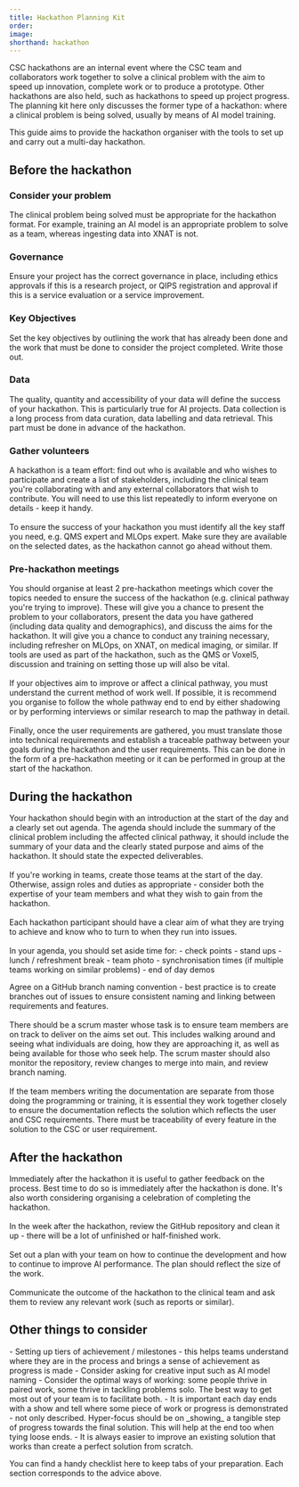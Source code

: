 ```yaml
---
title: Hackathon Planning Kit
order: 
image:
shorthand: hackathon
---
```



CSC hackathons are an internal event where the CSC team and collaborators work together to solve a clinical problem with the aim to speed up innovation, complete work or to produce a prototype. Other hackathons are also held, such as hackathons to speed up project progress. The planning kit here only discusses the former type of a hackathon: where a clinical problem is being solved, usually by means of AI model training.

This guide aims to provide the hackathon organiser with the tools to set up and carry out a multi-day hackathon. 
 

<h2>Before the hackathon</h2>
<h3>Consider your problem</h3>
The clinical problem being solved must be appropriate for the hackathon format. For example, training an AI model is an appropriate problem to solve as a team, whereas ingesting data into XNAT is not.  
<h3>Governance</h3>
Ensure your project has the correct governance in place, including ethics approvals if this is a research project, or QIPS registration and approval if this is a service evaluation or a service improvement.
<br>
<h3>Key Objectives</h3>
Set the key objectives by outlining the work that has already been done and the work that must be done to consider the project completed. Write those out.
<br>
<h3>Data</h3>
The quality, quantity and accessibility of your data will define the success of your hackathon. This is particularly true for AI projects. Data collection is a long process from data curation, data labelling and data retrieval. This part must be done in advance of the hackathon.
<br>
<h3>Gather volunteers</h3>
A hackathon is a team effort: find out who is available and who wishes to participate and create a list of stakeholders, including the clinical team you're collaborating with and any external collaborators that wish to contribute. You will need to use this list repeatedly to inform everyone on details - keep it handy.
<br>
<br>
To ensure the success of your hackathon you must identify all the key staff you need, e.g. QMS expert and MLOps expert. Make sure they are available on the selected dates, as the hackathon cannot go ahead without them.
<br>
<h3>Pre-hackathon meetings</h3>
You should organise at least 2 pre-hackathon meetings which cover the topics needed to ensure the success of the hackathon (e.g. clinical pathway you're trying to improve). These will give you a chance to present the problem to your collaborators, present the data you have gathered (including data quality and demographics), and discuss the aims for the hackathon. It will give you a chance to conduct any training necessary, including refresher on MLOps, on XNAT, on medical imaging, or similar. If tools are used as part of the hackathon, such as the QMS or Voxel5, discussion and training on setting those up will also be vital.
<br>
<br>
If your objectives aim to improve or affect a clinical pathway, you must understand the current method of work well. If possible, it is recommend you organise to follow the whole pathway end to end by either shadowing or by performing interviews or similar research to map the pathway in detail.
<br>
<br>
Finally, once the user requirements are gathered, you must translate those into technical requirements and establish a traceable pathway between your goals during the hackathon and the user requirements. This can be done in the form of a pre-hackathon meeting or it can be performed in group at the start of the hackathon.
<br>
<h2>During the hackathon</h2>
Your hackathon should begin with an introduction at the start of the day and a clearly set out agenda. The agenda should include the summary of the clinical problem including the affected clinical pathway, it should include the summary of your data and the clearly stated purpose and aims of the hackathon. It should state the expected deliverables.
<br>
<br>
If you're working in teams, create those teams at the start of the day. Otherwise, assign roles and duties as appropriate - consider both the expertise of your team members and what they wish to gain from the hackathon. 
<br>
<br>
Each hackathon participant should have a clear aim of what they are trying to achieve and know who to turn to when they run into issues.
<br>
<br>
In your agenda, you should set aside time for:
- check points 
- stand ups 
- lunch / refreshment break
- team photo 
- synchronisation times (if multiple teams working on similar problems)
- end of day demos

Agree on a GitHub branch naming convention - best practice is to create branches out of issues to ensure consistent naming and linking between requirements and features.
<br>
<br>
There should be a scrum master whose task is to ensure team members are on track to deliver on the aims set out. This includes walking around and seeing what individuals are doing, how they are approaching it, as well as being available for those who seek help. The scrum master should also monitor the repository, review changes to merge into main, and review branch naming.
<br>
<br>
If the team members writing the documentation are separate from those doing the programming or training, it is essential they work together closely to ensure the documentation reflects the solution which reflects the user and CSC requirements. There must be traceability of every feature in the solution to the CSC or user requirement.
<h2>After the hackathon</h2>
Immediately after the hackathon it is useful to gather feedback on the process. Best time to do so is immediately after the hackathon is done. It's also worth considering organising a celebration of completing the hackathon.
<br>
<br>
In the week after the hackathon, review the GitHub repository and clean it up - there will be a lot of unfinished or half-finished work. 
<br>
<br>
Set out a plan with your team on how to continue the development and how to continue to improve AI performance. The plan should reflect the size of the work. 
<br>
<br>
Communicate the outcome of the hackathon to the clinical team and ask them to review any relevant work (such as reports or similar). 
<h2>Other things to consider</h2>
- Setting up tiers of achievement / milestones - this helps teams understand where they are in the process and brings a sense of achievement as progress is made
- Consider asking for creative input such as AI model naming
- Consider the optimal ways of working: some people thrive in paired work, some thrive in tackling problems solo. The best way to get most out of your team is to facilitate both.
- It is important each day ends with a show and tell where some piece of work or progress is demonstrated - not only described. Hyper-focus should be on _showing_ a tangible step of progress towards the final solution. This will help at the end too when tying loose ends. 
- It is always easier to improve an existing solution that works than create a perfect solution from scratch. 

You can find a handy checklist here to keep tabs of your preparation. Each section corresponds to the advice above. 